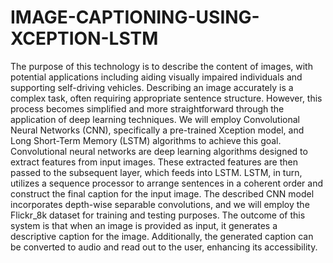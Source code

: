 # IMAGE-CAPTIONING-USING-XCEPTION-LSTM
The purpose of this technology is to describe the content of images, with potential applications including aiding visually impaired individuals and supporting self-driving vehicles. Describing an image accurately is a complex task, often requiring appropriate sentence structure. However, this process becomes simplified and more straightforward through the application of deep learning techniques. We will employ Convolutional Neural Networks (CNN), specifically a pre-trained Xception model, and Long Short-Term Memory (LSTM) algorithms to achieve this goal. Convolutional neural networks are deep learning algorithms designed to extract features from input images. These extracted features are then passed to the subsequent layer, which feeds into LSTM. LSTM, in turn, utilizes a sequence processor to arrange sentences in a coherent order and construct the final caption for the input image. The described CNN model incorporates depth-wise separable convolutions, and we will employ the Flickr_8k dataset for training and testing purposes. 
The outcome of this system is that when an image is provided as input, it generates a descriptive caption for the image. Additionally, the generated caption can be converted to audio and read out to the user, enhancing its accessibility.

